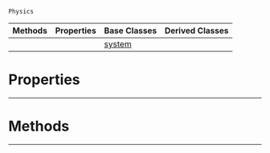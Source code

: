  `Physics`

|Methods|Properties|Base Classes|Derived Classes|
|---|---|---|---|
| | |[system](https://github.com/ZilchEngine/ZilchDocs/blob/master/code_reference/class_reference/system.md)| |


 #  Properties


---  
 #  Methods


---  
 

 